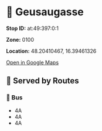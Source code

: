# 🚉 Geusaugasse


**Stop ID:** at:49:397:0:1

**Zone:** 0100

**Location:** 48.20410467, 16.39461326

[Open in Google Maps](https://www.google.com/maps?q=48.20410467,16.39461326)

## 🚆 Served by Routes

### 🚌 Bus
- 4A
- 4A
- 4A